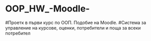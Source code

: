 # OOP_HW_-Moodle-

#Проетк в първи курс по ООП. Подобие на Moodle.
#Система за управление на курсове, оценки, потребители и поща за всеки потребител
